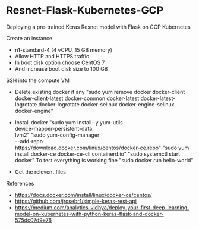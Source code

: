 # Resnet-Flask-Kubernetes-GCP
Deploying a pre-trained Keras Resnet model with Flask on GCP Kubernetes

Create an instance 
- n1-standard-4 (4 vCPU, 15 GB memory)
- Allow HTTP and HTTPS traffic
- In boot disk option choose CentOS 7
- And increase boot disk size to 100 GB

SSH into the compute VM
- Delete existing docker if any 
"sudo yum remove docker docker-client docker-client-latest docker-common docker-latest docker-latest-logrotate docker-logrotate docker-selinux docker-engine-selinux docker-engine"
- Install docker 
"sudo yum install -y yum-utils \
  device-mapper-persistent-data \
  lvm2" 
"sudo yum-config-manager \
    --add-repo \
    https://download.docker.com/linux/centos/docker-ce.repo"
"sudo yum install docker-ce docker-ce-cli containerd.io"
"sudo systemctl start docker"
To test everything is working fine
"sudo docker run hello-world"

- Get the relevent files 


References 
- https://docs.docker.com/install/linux/docker-ce/centos/
- https://github.com/jrosebr1/simple-keras-rest-api
- https://medium.com/analytics-vidhya/deploy-your-first-deep-learning-model-on-kubernetes-with-python-keras-flask-and-docker-575dc07d9e76
